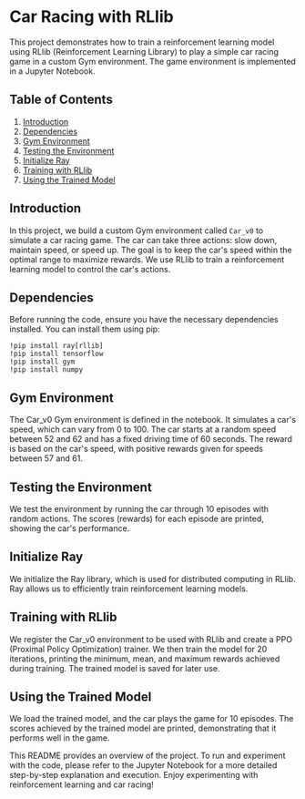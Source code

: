 # Car Racing with RLlib

This project demonstrates how to train a reinforcement learning model using RLlib (Reinforcement Learning Library) to play a simple car racing game in a custom Gym environment. The game environment is implemented in a Jupyter Notebook.

## Table of Contents
1. [Introduction](#introduction)
2. [Dependencies](#dependencies)
3. [Gym Environment](#gym-environment)
4. [Testing the Environment](#testing-the-environment)
5. [Initialize Ray](#initialize-ray)
6. [Training with RLlib](#training-with-rllib)
7. [Using the Trained Model](#using-the-trained-model)

## Introduction
In this project, we build a custom Gym environment called `Car_v0` to simulate a car racing game. The car can take three actions: slow down, maintain speed, or speed up. The goal is to keep the car's speed within the optimal range to maximize rewards. We use RLlib to train a reinforcement learning model to control the car's actions.

## Dependencies
Before running the code, ensure you have the necessary dependencies installed. You can install them using pip:

```
!pip install ray[rllib]
!pip install tensorflow
!pip install gym
!pip install numpy
```

## Gym Environment
The Car_v0 Gym environment is defined in the notebook. It simulates a car's speed, which can vary from 0 to 100. The car starts at a random speed between 52 and 62 and has a fixed driving time of 60 seconds. The reward is based on the car's speed, with positive rewards given for speeds between 57 and 61.

## Testing the Environment
We test the environment by running the car through 10 episodes with random actions. The scores (rewards) for each episode are printed, showing the car's performance.

## Initialize Ray
We initialize the Ray library, which is used for distributed computing in RLlib. Ray allows us to efficiently train reinforcement learning models.

## Training with RLlib
We register the Car_v0 environment to be used with RLlib and create a PPO (Proximal Policy Optimization) trainer. We then train the model for 20 iterations, printing the minimum, mean, and maximum rewards achieved during training. The trained model is saved for later use.

## Using the Trained Model
We load the trained model, and the car plays the game for 10 episodes. The scores achieved by the trained model are printed, demonstrating that it performs well in the game.

This README provides an overview of the project. To run and experiment with the code, please refer to the Jupyter Notebook for a more detailed step-by-step explanation and execution. Enjoy experimenting with reinforcement learning and car racing!
